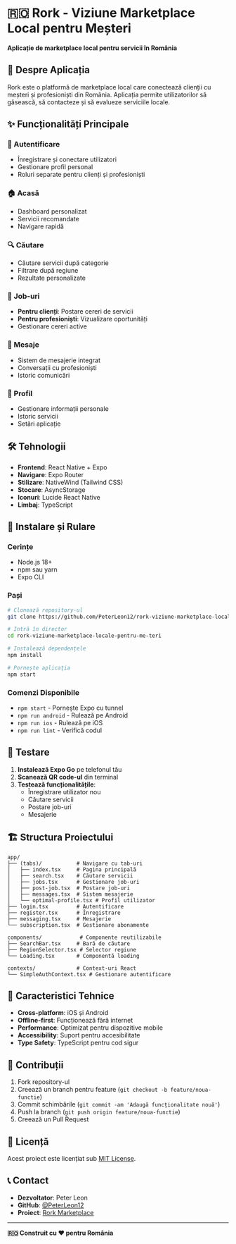 # 🇷🇴 Rork - Viziune Marketplace Local pentru Meșteri

**Aplicație de marketplace local pentru servicii în România**

## 📱 Despre Aplicația

Rork este o platformă de marketplace local care conectează clienții cu meșteri și profesioniști din România. Aplicația permite utilizatorilor să găsească, să contacteze și să evalueze serviciile locale.

## ✨ Funcționalități Principale

### 🔐 Autentificare
- Înregistrare și conectare utilizatori
- Gestionare profil personal
- Roluri separate pentru clienți și profesioniști

### 🏠 Acasă
- Dashboard personalizat
- Servicii recomandate
- Navigare rapidă

### 🔍 Căutare
- Căutare servicii după categorie
- Filtrare după regiune
- Rezultate personalizate

### 💼 Job-uri
- **Pentru clienți**: Postare cereri de servicii
- **Pentru profesioniști**: Vizualizare oportunități
- Gestionare cereri active

### 💬 Mesaje
- Sistem de mesajerie integrat
- Conversații cu profesioniști
- Istoric comunicări

### 👤 Profil
- Gestionare informații personale
- Istoric servicii
- Setări aplicație

## 🛠️ Tehnologii

- **Frontend**: React Native + Expo
- **Navigare**: Expo Router
- **Stilizare**: NativeWind (Tailwind CSS)
- **Stocare**: AsyncStorage
- **Iconuri**: Lucide React Native
- **Limbaj**: TypeScript

## 🚀 Instalare și Rulare

### Cerințe
- Node.js 18+
- npm sau yarn
- Expo CLI

### Pași
```bash
# Clonează repository-ul
git clone https://github.com/PeterLeon12/rork-viziune-marketplace-locale-pentru-me-teri.git

# Intră în director
cd rork-viziune-marketplace-locale-pentru-me-teri

# Instalează dependențele
npm install

# Pornește aplicația
npm start
```

### Comenzi Disponibile
- `npm start` - Pornește Expo cu tunnel
- `npm run android` - Rulează pe Android
- `npm run ios` - Rulează pe iOS
- `npm run lint` - Verifică codul

## 📱 Testare

1. **Instalează Expo Go** pe telefonul tău
2. **Scanează QR code-ul** din terminal
3. **Testează funcționalitățile**:
   - Înregistrare utilizator nou
   - Căutare servicii
   - Postare job-uri
   - Mesajerie

## 🏗️ Structura Proiectului

```
app/
├── (tabs)/           # Navigare cu tab-uri
│   ├── index.tsx     # Pagina principală
│   ├── search.tsx    # Căutare servicii
│   ├── jobs.tsx      # Gestionare job-uri
│   ├── post-job.tsx  # Postare job-uri
│   ├── messages.tsx  # Sistem mesajerie
│   └── optimal-profile.tsx # Profil utilizator
├── login.tsx         # Autentificare
├── register.tsx      # Înregistrare
├── messaging.tsx     # Mesajerie
└── subscription.tsx  # Gestionare abonamente

components/            # Componente reutilizabile
├── SearchBar.tsx     # Bară de căutare
├── RegionSelector.tsx # Selector regiune
└── Loading.tsx       # Componentă loading

contexts/             # Context-uri React
└── SimpleAuthContext.tsx # Gestionare autentificare
```

## 🎯 Caracteristici Tehnice

- **Cross-platform**: iOS și Android
- **Offline-first**: Funcționează fără internet
- **Performance**: Optimizat pentru dispozitive mobile
- **Accessibility**: Suport pentru accesibilitate
- **Type Safety**: TypeScript pentru cod sigur

## 🤝 Contribuții

1. Fork repository-ul
2. Creează un branch pentru feature (`git checkout -b feature/noua-functie`)
3. Commit schimbările (`git commit -am 'Adaugă funcționalitate nouă'`)
4. Push la branch (`git push origin feature/noua-functie`)
5. Creează un Pull Request

## 📄 Licență

Acest proiect este licențiat sub [MIT License](LICENSE).

## 📞 Contact

- **Dezvoltator**: Peter Leon
- **GitHub**: [@PeterLeon12](https://github.com/PeterLeon12)
- **Proiect**: [Rork Marketplace](https://github.com/PeterLeon12/rork-viziune-marketplace-locale-pentru-me-teri)

---

**🇷🇴 Construit cu ❤️ pentru România**
